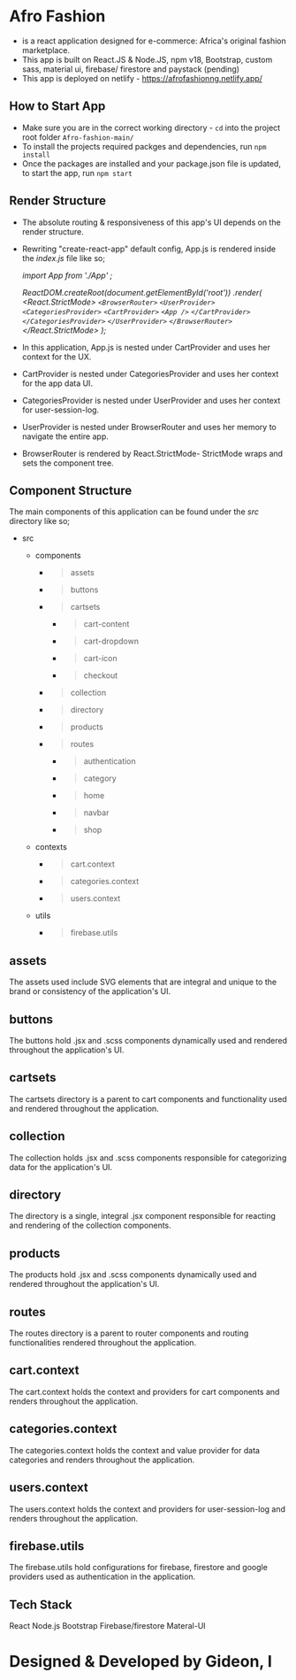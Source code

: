# Afro Fashion

- is a react application designed for e-commerce: Africa's original fashion marketplace.
- This app is built on React.JS & Node.JS, npm v18, Bootstrap, custom sass, material ui, firebase/ firestore and paystack (pending)
- This app is deployed on netlify - https://afrofashionng.netlify.app/

## How to Start App

- Make sure you are in the correct working directory - `cd` into the project root folder `Afro-fashion-main/`
- To install the projects required packges and dependencies, run `npm install`
- Once the packages are installed and your package.json file is updated, to start the app, run `npm start`

## Render Structure

- The absolute routing & responsiveness of this app's UI depends on the render structure.
- Rewriting "create-react-app" default config, App.js is rendered inside the _index.js_ file like so;

  _import App from './App' ;_

  _ReactDOM.createRoot(document.getElementById('root'))
  .render(
  <React.StrictMode>
  `<BrowserRouter>`
  `<UserProvider>`
  `<CategoriesProvider>`
  `<CartProvider>`
  `<App />`
  `</CartProvider>`
  `</CategoriesProvider>`
  `</UserProvider>`
  `</BrowserRouter>`
  </React.StrictMode>
  );_

- In this application, App.js is nested under CartProvider and uses her context for the UX.
- CartProvider is nested under CategoriesProvider and uses her context for the app data UI.
- CategoriesProvider is nested under UserProvider and uses her context for user-session-log.
- UserProvider is nested under BrowserRouter and uses her memory to navigate the entire app.
- BrowserRouter is rendered by React.StrictMode- StrictMode wraps and sets the component tree.

## Component Structure

The main components of this application can be found under the _src_ directory like so;

- src

  - components

    - > assets
    - > buttons
    - > cartsets

      - > cart-content
      - > cart-dropdown
      - > cart-icon
      - > checkout

    - > collection
    - > directory
    - > products
    - > routes

      - > authentication
      - > category
      - > home
      - > navbar
      - > shop

  - contexts

    - > cart.context
    - > categories.context
    - > users.context

  - utils

    - > firebase.utils

## assets

The assets used include SVG elements that are integral and unique to the brand or consistency of the application's UI.

## buttons

The buttons hold .jsx and .scss components dynamically used and rendered throughout the application's UI.

## cartsets

The cartsets directory is a parent to cart components and functionality used and rendered throughout the application.

## collection

The collection holds .jsx and .scss components responsible for categorizing data for the application's UI.

## directory

The directory is a single, integral .jsx component responsible for reacting and rendering of the collection components.

## products

The products hold .jsx and .scss components dynamically used and rendered throughout the application's UI.

## routes

The routes directory is a parent to router components and routing functionalities rendered throughout the application.

## cart.context

The cart.context holds the context and providers for cart components and renders throughout the application.

## categories.context

The categories.context holds the context and value provider for data categories and renders throughout the application.

## users.context

The users.context holds the context and providers for user-session-log and renders throughout the application.

## firebase.utils

The firebase.utils hold configurations for firebase, firestore and google providers used as authentication in the application.

## Tech Stack

React
Node.js
Bootstrap
Firebase/firestore
Materal-UI


# Designed & Developed by Gideon, I
